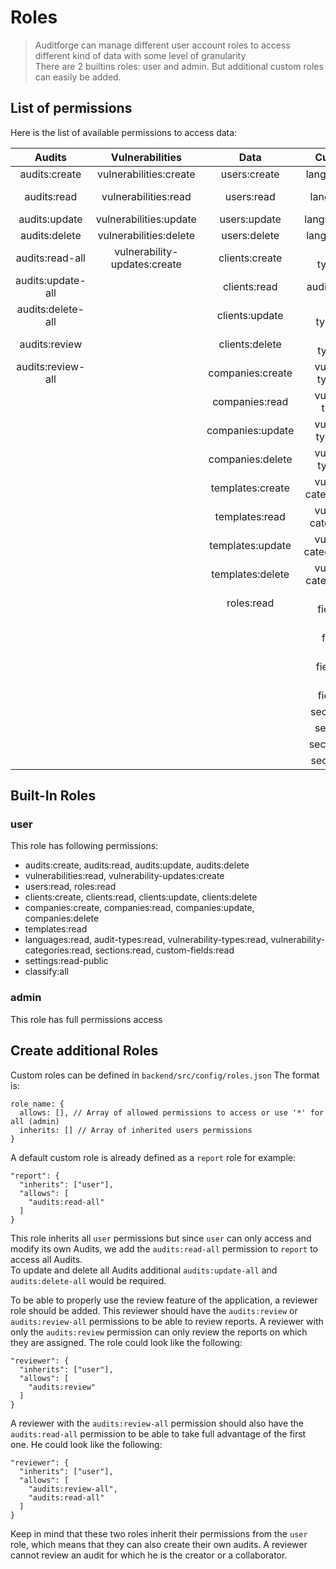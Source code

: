 # Roles

> Auditforge can manage different user account roles to access different kind of data with some level of granularity<br>
> There are 2 builtins roles: user and admin. But additional custom roles can easily be added.

## List of permissions

Here is the list of available permissions to access data:

| Audits            | Vulnerabilities              | Data             | Custom Data                     | Settings             | classify     |
|:-----------------:|:----------------------------:|:----------------:|:-------------------------------:|:--------------------:| ------------ |
| audits:create     | vulnerabilities:create       | users:create     | languages:create                | settings:read        | classify:all |
| audits:read       | vulnerabilities:read         | users:read       | languages:read                  | settings:read-public |              |
| audits:update     | vulnerabilities:update       | users:update     | languages:update                | settings:update      |              |
| audits:delete     | vulnerabilities:delete       | users:delete     | languages:delete                |                      |              |
| audits:read-all   | vulnerability-updates:create | clients:create   | audit-types:create              |                      |              |
| audits:update-all |                              | clients:read     | audit-types:read                |                      |              |
| audits:delete-all |                              | clients:update   | audit-types:update              |                      |              |
| audits:review     |                              | clients:delete   | audit-types:delete              |                      |              |
| audits:review-all |                              | companies:create | vulnerability-types:create      |                      |              |
|                   |                              | companies:read   | vulnerability-types:read        |                      |              |
|                   |                              | companies:update | vulnerability-types:update      |                      |              |
|                   |                              | companies:delete | vulnerability-types:delete      |                      |              |
|                   |                              | templates:create | vulnerability-categories:create |                      |              |
|                   |                              | templates:read   | vulnerability-categories:read   |                      |              |
|                   |                              | templates:update | vulnerability-categories:update |                      |              |
|                   |                              | templates:delete | vulnerability-categories:delete |                      |              |
|                   |                              | roles:read       | custom-fields:create            |                      |              |
|                   |                              |                  | custom-fields:read              |                      |              |
|                   |                              |                  | custom-fields:update            |                      |              |
|                   |                              |                  | custom-fields:delete            |                      |              |
|                   |                              |                  | sections:create                 |                      |              |
|                   |                              |                  | sections:read                   |                      |              |
|                   |                              |                  | sections:update                 |                      |              |
|                   |                              |                  | sections:delete                 |                      |              |

## Built-In Roles

### user

This role has following permissions:

- audits:create, audits:read, audits:update, audits:delete
- vulnerabilities:read, vulnerability-updates:create
- users:read, roles:read
- clients:create, clients:read, clients:update, clients:delete
- companies:create, companies:read, companies:update, companies:delete
- templates:read
- languages:read, audit-types:read, vulnerability-types:read, vulnerability-categories:read, sections:read, custom-fields:read
- settings:read-public
- classify:all

### admin

This role has full permissions access

## Create additional Roles

Custom roles can be defined in `backend/src/config/roles.json`
The format is:

```
role_name: {
  allows: [], // Array of allowed permissions to access or use '*' for all (admin)
  inherits: [] // Array of inherited users permissions
}
```

A default custom role is already defined as a `report` role for example:

```
"report": {
  "inherits": ["user"],
  "allows": [
    "audits:read-all"
  ]
}
```

This role inherits all `user` permissions but since `user` can only access and modify its own Audits, we add the `audits:read-all` permission to `report` to access all Audits.  
To update and delete all Audits additional `audits:update-all` and `audits:delete-all` would be required.

To be able to properly use the review feature of the application, a reviewer role should be added. This reviewer should have the `audits:review` or `audits:review-all` permissions to be able to review reports. A reviewer with only the `audits:review` permission can only review the reports on which they are assigned. The role could look like the following:

```
"reviewer": {
  "inherits": ["user"],
  "allows": [
    "audits:review"
  ]
}
```

A reviewer with the `audits:review-all` permission should also have the `audits:read-all` permission to be able to take full advantage of the first one. He could look like the following:

```
"reviewer": {
  "inherits": ["user"],
  "allows": [
    "audits:review-all",
    "audits:read-all"
  ]
}
```

Keep in mind that these two roles inherit their permissions from the `user` role, which means that they can also create their own audits. A reviewer cannot review an audit for which he is the creator or a collaborator.
